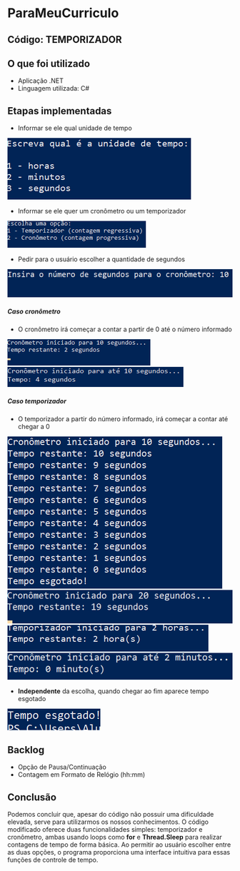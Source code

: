 # ParaMeuCurriculo

## Código: TEMPORIZADOR

## O que foi utilizado
- Aplicação .NET
- Linguagem utilizada: C#

## Etapas implementadas
- Informar se ele qual unidade de tempo
<img src="/imagens do programa/inicio.png">

- Informar se ele quer um cronômetro ou um temporizador

<img src="/imagens do programa/opção inicial.png">

- Pedir para o usuário escolher a quantidade de segundos

<img src="/imagens do programa/programa inicio.png">

##### Caso cronômetro
- O cronômetro irá começar a contar a partir de 0 até o número informado

<img src="/imagens do programa/cronometro.png">
<img src="/imagens do programa/cronometro 3.png">

##### Caso temporizador
- O temporizador a partir do número informado, irá começar a contar até chegar a 0

<img src="/imagens do programa/programa sem console clear.png">
<img src="/imagens do programa/programa com console clear.png">
<img src="/imagens do programa/horas.png">
<img src="/imagens do programa/min.png">

- **Independente** da escolha, quando chegar ao fim aparece tempo esgotado

<img src="/imagens do programa/tempo esgotado.png">

## Backlog
- Opção de Pausa/Continuação
- Contagem em Formato de Relógio (hh:mm)

## Conclusão
Podemos concluir que, apesar do código não possuir uma dificuldade elevada, serve para utilizarmos os nossos conhecimentos. O código modificado oferece duas funcionalidades simples: temporizador e cronômetro, ambas usando loops como __for__ e __Thread.Sleep__ para realizar contagens de tempo de forma básica. Ao permitir ao usuário escolher entre as duas opções, o programa proporciona uma interface intuitiva para essas funções de controle de tempo. 